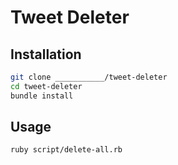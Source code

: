 # Tweet Deleter

## Installation

```sh
git clone ___________/tweet-deleter
cd tweet-deleter
bundle install
```

## Usage

```sh
ruby script/delete-all.rb
```
